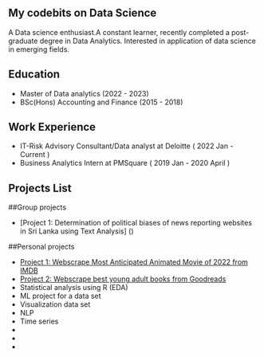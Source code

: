 ## My codebits on Data Science
A Data science enthusiast.A constant learner, recently completed a post-graduate degree in Data Analytics. Interested in application of data science in emerging fields.

## Education
- Master of Data analytics (2022 - 2023)
- BSc(Hons) Accounting and Finance (2015 - 2018)

## Work Experience
- IT-Risk Advisory Consultant/Data analyst at Deloitte ( 2022 Jan - Current )
- Business Analytics Intern at PMSquare ( 2019 Jan - 2020 April )

## Projects List

##Group projects
- [Project 1: Determination of political biases of news reporting websites in Sri Lanka using Text Analysis]
  ()

##Personal projects
- [Project 1: Webscrape Most Anticipated Animated Movie of 2022 from IMDB](https://github.com/SachiD123/MyPortfolio.github.io/blob/main/Jnotesbooks/Webscraping_moviedata.ipynb)
- [Project 2: Webscrape best young adult books from Goodreads](https://github.com/SachiD123/MyPortfolio.github.io/blob/main/Jnotesbooks/webscrape_books_list.ipynb)
- Statistical analysis using R (EDA)
- ML project for a data set 
- Visualization data set
- NLP
- Time series
- 
- 
- 
